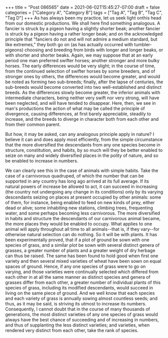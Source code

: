 +++
title = "Post 086565"
date = 2021-06-02T15:45:27-07:00
draft = false
categories = ["Category A", "Category B"]
tags = ["Tag A", "Tag B", "Tag C", "Tag D"]
+++
As has always been my practice, let us seek light onthis head from our domestic productions. We shall here find something analogous. A fancier is struck by a pigeon having a slightly shorter beak; another fancier is struck by a pigeon having a rather longer beak; and on the acknowledged principle that "fanciers do not and will not admire a medium standard, but like extremes," they both go on (as has actually occurred with tumbler-pigeons) choosing and breeding from birds with longer and longer beaks, or with shorter and shorter beaks. Again, we may suppose that at an early period one man preferred swifter horses; another stronger and more bulky horses. The early differences would be very slight; in the course of time, from the continued selection of swifter horses by some breeders, and of stronger ones by others, the differences would become greater, and would be noted as forming two sub-breeds; finally, after the lapse of centuries, the sub-breeds would become converted into two well-established and distinct breeds. As the differences slowly become greater, the inferior animals with intermediate characters, being neither very swift nor very strong, will have been neglected, and will have tended to disappear. Here, then, we see in man's productions the action of what may be called the principle of divergence, causing differences, at first barely appreciable, steadily to increase, and the breeds to diverge in character both from each other and from their common parent.

But how, it may be asked, can any analogous principle apply in nature? I believe it can and does apply most efficiently, from the simple circumstance that the more diversified the descendants from any one species become in structure, constitution, and habits, by so much will they be better enabled to seize on many and widely diversified places in the polity of nature, and so be enabled to increase in numbers.

We can clearly see this in the case of animals with simple habits. Take the case of a carnivorous quadruped, of which the number that can be supported in any country has long ago arrived at its full average. If its natural powers of increase be allowed to act, it can succeed in increasing (the country not undergoing any change in its conditions) only by its varying descendants seizing on places at present occupied by other animals: some of them, for instance, being enabled to feed on new kinds of prey, either dead or alive; some inhabiting new stations, climbing trees, frequenting water, and some perhaps becoming less carnivorous. The more diversified in habits and structure the descendants of our carnivorous animal became, the more places they would be enabled to occupy. What applies to one animal will apply throughout all time to all animals--that is, if they vary--for otherwise natural selection can do nothing. So it will be with plants. It has been experimentally proved, that if a plot of ground be sown with one species of grass, and a similar plot be sown with several distinct genera of grasses, a greater number of plants and a greater weight of dry herbage can thus be raised. The same has been found to hold good when first one variety and then several mixed varieties of wheat have been sown on equal spaces of ground. Hence, if any one species of grass were to go on varying, and those varieties were continually selected which differed from each other in at all the same manner as distinct species and genera of grasses differ from each other, a greater number of individual plants of this species of grass, including its modified descendants, would succeed in living on the same piece of ground. And we well know that each species and each variety of grass is annually sowing almost countless seeds; and thus, as it may be said, is striving its utmost to increase its numbers. Consequently, I cannot doubt that in the course of many thousands of generations, the most distinct varieties of any one species of grass would always have the best chance of succeeding and of increasing in numbers, and thus of supplanting the less distinct varieties; and varieties, when rendered very distinct from each other, take the rank of species.
